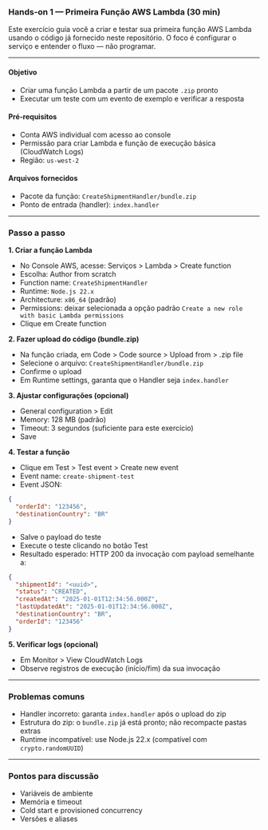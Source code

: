 ### Hands-on 1 — Primeira Função AWS Lambda (30 min)

Este exercício guia você a criar e testar sua primeira função AWS Lambda usando o código já fornecido neste repositório. O foco é configurar o serviço e entender o fluxo — não programar.

---

#### Objetivo

- Criar uma função Lambda a partir de um pacote `.zip` pronto
- Executar um teste com um evento de exemplo e verificar a resposta

#### Pré‑requisitos

- Conta AWS individual com acesso ao console
- Permissão para criar Lambda e função de execução básica (CloudWatch Logs)
- Região: `us-west-2`

#### Arquivos fornecidos

- Pacote da função: `CreateShipmentHandler/bundle.zip`
- Ponto de entrada (handler): `index.handler`

---

### Passo a passo

**1. Criar a função Lambda**

- No Console AWS, acesse: Serviços > Lambda > Create function
- Escolha: Author from scratch
- Function name: `CreateShipmentHandler`
- Runtime: `Node.js 22.x`
- Architecture: `x86_64` (padrão)
- Permissions: deixar selecionada a opção padrão `Create a new role with basic Lambda permissions`
- Clique em Create function

**2. Fazer upload do código (bundle.zip)**

- Na função criada, em Code > Code source > Upload from > .zip file
- Selecione o arquivo: `CreateShipmentHandler/bundle.zip`
- Confirme o upload
- Em Runtime settings, garanta que o Handler seja `index.handler`

**3. Ajustar configurações (opcional)**

- General configuration > Edit
- Memory: 128 MB (padrão)
- Timeout: 3 segundos (suficiente para este exercício)
- Save

**4. Testar a função**

- Clique em Test > Test event > Create new event
- Event name: `create-shipment-test`
- Event JSON:

```json
{
  "orderId": "123456",
  "destinationCountry": "BR"
}
```

- Salve o payload do teste
- Execute o teste clicando no botão Test
- Resultado esperado: HTTP 200 da invocação com payload semelhante a:

```json
{
  "shipmentId": "<uuid>",
  "status": "CREATED",
  "createdAt": "2025-01-01T12:34:56.000Z",
  "lastUpdatedAt": "2025-01-01T12:34:56.000Z",
  "destinationCountry": "BR",
  "orderId": "123456"
}
```

**5. Verificar logs (opcional)**

- Em Monitor > View CloudWatch Logs
- Observe registros de execução (início/fim) da sua invocação

---

### Problemas comuns

- Handler incorreto: garanta `index.handler` após o upload do zip
- Estrutura do zip: o `bundle.zip` já está pronto; não recompacte pastas extras
- Runtime incompatível: use Node.js 22.x (compatível com `crypto.randomUUID`)

---

### Pontos para discussão

- Variáveis de ambiente
- Memória e timeout
- Cold start e provisioned concurrency
- Versões e aliases
